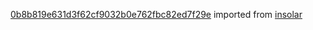 [0b8b819e631d3f62cf9032b0e762fbc82ed7f29e](https://github.com/insolar/insolar/commit/0b8b819e631d3f62cf9032b0e762fbc82ed7f29e) imported from [insolar](https://github.com/insolar/insolar)
